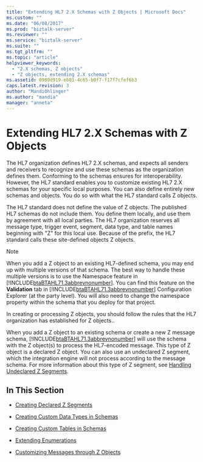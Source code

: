 ```yaml
---
title: "Extending HL7 2.X Schemas with Z Objects | Microsoft Docs"
ms.custom: ""
ms.date: "06/08/2017"
ms.prod: "biztalk-server"
ms.reviewer: ""
ms.service: "biztalk-server"
ms.suite: ""
ms.tgt_pltfrm: ""
ms.topic: "article"
helpviewer_keywords: 
  - "2.X schemas, Z objects"
  - "Z objects, extending 2.X schemas"
ms.assetid: 0980d919-eb81-4c65-b0f7-f17f7cfef6b3
caps.latest.revision: 3
author: "MandiOhlinger"
ms.author: "mandia"
manager: "anneta"
---
```

# Extending HL7 2.X Schemas with Z Objects
The HL7 organization defines HL7 2.X schemas, and expects all senders and receivers to recognize and use these schemas as the organization defines them. Conforming to the schemas ensures for interoperability. However, the HL7 standard enables you to customize existing HL7 2.X schemas for your specific local purposes. You can also define entirely new schemas and objects. You do so with what the HL7 standard calls Z objects.  
  
 The HL7 standard does not define the value of Z objects. The published HL7 schemas do not include them. You define them locally, and use them by agreement with all local parties. The HL7 organization reserves all message type, trigger event, segment, data type, and table names beginning with "Z" for this local use. Because of the prefix, the HL7 standard calls these site-defined objects Z objects.  
  
> [!NOTE]
>  When you add a Z object to an existing HL7-defined schema, you may end up with multiple versions of that schema. The best way to handle these multiple versions is to use the Namespace feature in [!INCLUDE[btaBTAHL71.3abbrevnonumber](../../includes/btabtahl71-3abbrevnonumber-md.md)]. You can find this feature on the **Validation** tab in [!INCLUDE[btaBTAHL71.3abbrevnonumber](../../includes/btabtahl71-3abbrevnonumber-md.md)] Configuration Explorer (at the party level). You will also need to change the namespace property within the schema that you deploy for that project.  
  
 In creating or processing Z objects, you should follow the rules that the HL7 organization has established for Z objects..  
  
 When you add a Z object to an existing schema or create a new Z message schema, [!INCLUDE[btaBTAHL71.3abbrevnonumber](../../includes/btabtahl71-3abbrevnonumber-md.md)] will use the schema with the Z object(s) to process the HL7-encoded message. This type of Z object is a declared Z object. You can also use an undeclared Z segment, which the integration engine will not process according to the message schema. For more information about this type of Z segment, see [Handling Undeclared Z Segments](../../adapters-and-accelerators/accelerator-hl7/handling-undeclared-z-segments.md).  
  
## In This Section  
  
-   [Creating Declared Z Segments](../../adapters-and-accelerators/accelerator-hl7/creating-declared-z-segments.md)  
  
-   [Creating Custom Data Types in Schemas](../../adapters-and-accelerators/accelerator-hl7/creating-custom-data-types-in-schemas.md)  
  
-   [Creating Custom Tables in Schemas](../../adapters-and-accelerators/accelerator-hl7/creating-custom-tables-in-schemas.md)  
  
-   [Extending Enumerations](../../adapters-and-accelerators/accelerator-hl7/extending-enumerations.md)  
  
-   [Customizing Messages through Z Objects](../../adapters-and-accelerators/accelerator-hl7/customizing-messages-through-z-objects.md)